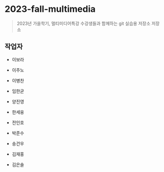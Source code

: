 # 2023-fall-multimedia

> 2023년 가을학기, 멀티미디어특강 수강생들과 함께하는 git 실습용 저장소
저장소


## 작업자

- 이보라

- 이주노

- 이병찬

- 임한균

- 양진영

- 한세웅

- 전인호

- 박준수

- 송건우

- 김재홍

- 김은솔